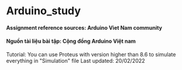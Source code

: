 # Arduino_study


#### Assignment reference sources: Arduino Viet Nam community
#### Nguồn tài liệu bài tập: Cộng đồng Arduino Việt nam 

Tutorial: You can use Proteus with version higher than 8.6 to simulate everything in "Simulation" file
Last updated: 20/02/2022


